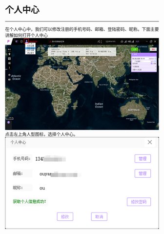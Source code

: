 # 个人中心

---

在个人中心中，我们可以修改注册的手机号码、邮箱、登陆密码、昵称。下面主要讲解如何打开个人中心
![binding2](/assets/binding/lte_binding2.png)
点击左上角人型图标，选择个人中心。
![](/assets/personal-center.png)







